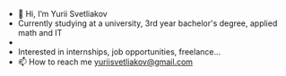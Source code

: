 - 👋 Hi, I’m Yurii Svetliakov
- Currently studying at a university, 3rd year bachelor's degree, applied math and IT
- 
- Interested in internships, job opportunities, freelance...
- 📫 How to reach me yuriisvetliakov@gmail.com
<!---
1Zero11/1Zero11 is a ✨ special ✨ repository because its `README.md` (this file) appears on your GitHub profile.
You can click the Preview link to take a look at your changes.
--->
